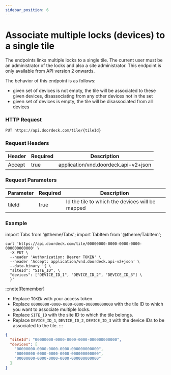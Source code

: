 ```yaml
---
sidebar_position: 6
---
```


# Associate multiple locks (devices) to a single tile

The endpoints links multiple locks to a single tile. The current user must be an administrator of the locks and also a site administrator.
This endpoint is only available from API version 2 onwards.

The behavior of this endpoint is as follows:
- given set of devices is not empty, the tile will be associated to these given devices, disassociating from any other devices not in the set
- given set of devices is empty, the tile will be disassociated from all devices

### HTTP Request

`PUT https://api.doordeck.com/tile/{tileId}`

### Request Headers

| Header | Required | Description                          |
|--------|----------|--------------------------------------|
| Accept | true     | application/vnd.doordeck.api-v2+json |

### Request Parameters

| Parameter | Required | Description                                     |
|-----------| -------- |-------------------------------------------------|
| tileId    | true     | Id the tile to which the devices will be mapped |

### Example

import Tabs from '@theme/Tabs';
import TabItem from '@theme/TabItem';

<Tabs>
<TabItem value="request" label="Request">

```shell showLineNumbers title="CURL"
curl 'https://api.doordeck.com/tile/00000000-0000-0000-0000-000000000000' \
  -X PUT \
  --header 'Authorization: Bearer TOKEN' \
  --header 'Accept: application/vnd.doordeck.api-v2+json' \
  --data-binary '{ \
  "siteId": "SITE_ID", \
  "devices": ["DEVICE_ID_1", "DEVICE_ID_2", "DEVICE_ID_3"] \
  }'
```

:::note[Remember]
* Replace `TOKEN` with your access token.
* Replace `00000000-0000-0000-0000-000000000000` with the tile ID to which you want to associate multiple locks.
* Replace `SITE_ID` with the site ID to which the tile belongs.
* Replace `DEVICE_ID_1`, `DEVICE_ID_2`, `DEVICE_ID_3` with the device IDs to be associated to the tile.
:::

</TabItem>
<TabItem value="response" label="Response">

```json showLineNumbers title="JSON"
{
  "siteId": "00000000-0000-0000-0000-000000000000",
  "devices": [
    "00000000-0000-0000-0000-000000000000",
    "00000000-0000-0000-0000-000000000000",
    "00000000-0000-0000-0000-000000000000"
  ]
}
```

</TabItem>
</Tabs>

